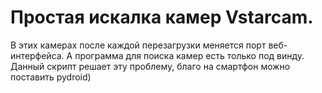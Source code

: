 # Простая искалка камер Vstarcam. 
В этих камерах после каждой перезагрузки меняется порт веб-интерфейса. 
А программа для поиска камер есть только под винду. 
Данный скрипт решает эту проблему, благо на смартфон можно поставить pydroid)
